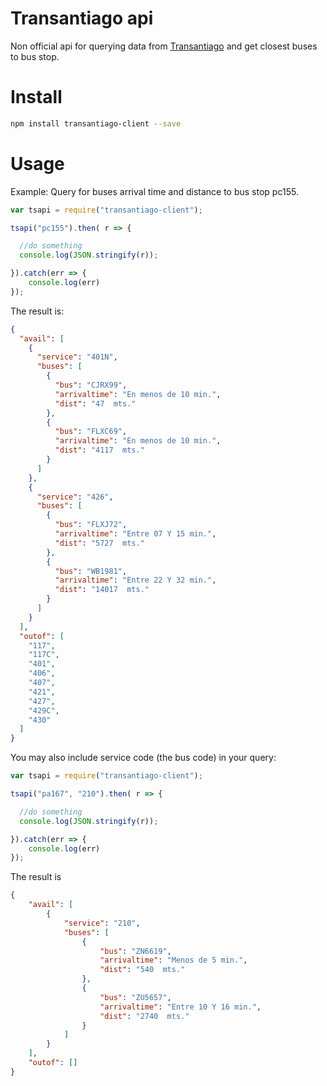 # Transantiago api

Non official api for querying data from [Transantiago](http://www.transantiago.cl/) and
get closest buses to bus stop.

# Install
```sh
npm install transantiago-client --save
```

# Usage

Example: Query for buses arrival time and distance to bus stop pc155.

```javascript
var tsapi = require("transantiago-client");

tsapi("pc155").then( r => {

  //do something
  console.log(JSON.stringify(r));

}).catch(err => {
    console.log(err)
});
```

The result is:

```json
{
  "avail": [
    {
      "service": "401N",
      "buses": [
        {
          "bus": "CJRX99",
          "arrivaltime": "En menos de 10 min.",
          "dist": "47  mts."
        },
        {
          "bus": "FLXC69",
          "arrivaltime": "En menos de 10 min.",
          "dist": "4117  mts."
        }
      ]
    },
    {
      "service": "426",
      "buses": [
        {
          "bus": "FLXJ72",
          "arrivaltime": "Entre 07 Y 15 min.",
          "dist": "5727  mts."
        },
        {
          "bus": "WB1981",
          "arrivaltime": "Entre 22 Y 32 min.",
          "dist": "14017  mts."
        }
      ]
    }
  ],
  "outof": [
    "117",
    "117C",
    "401",
    "406",
    "407",
    "421",
    "427",
    "429C",
    "430"
  ]
}

```
You may also include service code (the bus code) in your query:

```javascript
var tsapi = require("transantiago-client");

tsapi("pa167", "210").then( r => {

  //do something
  console.log(JSON.stringify(r));

}).catch(err => {
    console.log(err)
});
```

The result is
```json
{
	"avail": [
		{
			"service": "210",
			"buses": [
				{
					"bus": "ZN6619",
					"arrivaltime": "Menos de 5 min.",
					"dist": "540  mts."
				},
				{
					"bus": "ZU5657",
					"arrivaltime": "Entre 10 Y 16 min.",
					"dist": "2740  mts."
				}
			]
		}
	],
	"outof": []
}
```